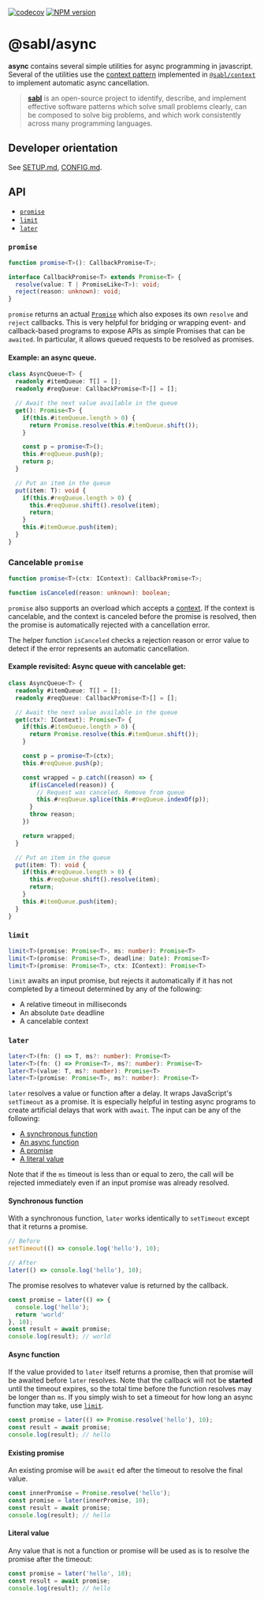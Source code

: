 <!-- BEGIN:REMOVE_FOR_NPM -->
[![codecov](https://codecov.io/gh/libsabl/async-js/branch/main/graph/badge.svg?token=TVL1XYSJHA)](https://app.codecov.io/gh/libsabl/async-js/branch/main)
<span class="badge-npmversion"><a href="https://npmjs.org/package/@sabl/async" title="View this project on NPM"><img src="https://img.shields.io/npm/v/@sabl/async.svg" alt="NPM version" /></a></span>

<!-- END:REMOVE_FOR_NPM -->

# @sabl/async

**async** contains several simple utilities for async programming in javascript. Several of the utilities use the [context pattern](https://github.com/libsabl/patterns/blob/main/patterns/context.md) implemented in [`@sabl/context`](https://npmjs.com/package/@sabl/context) to implement automatic async cancellation.
    
<!-- BEGIN:REMOVE_FOR_NPM -->
> [**sabl**](https://github.com/libsabl/patterns) is an open-source project to identify, describe, and implement effective software patterns which solve small problems clearly, can be composed to solve big problems, and which work consistently across many programming languages.

## Developer orientation

See [SETUP.md](./docs/SETUP.md), [CONFIG.md](./docs/CONFIG.md).
<!-- END:REMOVE_FOR_NPM -->

## API
 
- [`promise`](#promise)
- [`limit`](#limit)
- [`later`](#later)
 
### `promise`

```ts
function promise<T>(): CallbackPromise<T>;

interface CallbackPromise<T> extends Promise<T> {
  resolve(value: T | PromiseLike<T>): void;
  reject(reason: unknown): void;
} 
```

`promise` returns an actual [`Promise`](https://developer.mozilla.org/en-US/docs/Web/JavaScript/Reference/Global_Objects/Promise) which also exposes its own `resolve` and `reject` callbacks. This is very helpful for bridging or wrapping event- and callback-based programs to expose APIs as simple Promises that can be `awaited`. In particular, it allows queued requests to be resolved as promises.

#### **Example**: an async queue.

```ts
class AsyncQueue<T> {
  readonly #itemQueue: T[] = [];
  readonly #reqQueue: CallbackPromise<T>[] = [];

  // Await the next value available in the queue
  get(): Promise<T> {
    if(this.#itemQueue.length > 0) {
      return Promise.resolve(this.#itemQueue.shift());
    }

    const p = promise<T>();
    this.#reqQueue.push(p);
    return p;
  }

  // Put an item in the queue
  put(item: T): void {
    if(this.#reqQueue.length > 0) {
      this.#reqQueue.shift().resolve(item);
      return;
    }
    this.#itemQueue.push(item);
  }
}
```

### Cancelable `promise`

```ts
function promise<T>(ctx: IContext): CallbackPromise<T>;

function isCanceled(reason: unknown): boolean;
```

`promise` also supports an overload which accepts a [context](https://). If the context is cancelable, and the context is canceled before the promise is resolved, then the promise is automatically rejected with a cancellation error.

The helper function `isCanceled` checks a rejection reason or error value to detect if the error represents an automatic cancellation.

#### **Example revisited**: Async queue with cancelable get:

```ts
class AsyncQueue<T> {
  readonly #itemQueue: T[] = [];
  readonly #reqQueue: CallbackPromise<T>[] = [];

  // Await the next value available in the queue
  get(ctx?: IContext): Promise<T> {
    if(this.#itemQueue.length > 0) {
      return Promise.resolve(this.#itemQueue.shift());
    }

    const p = promise<T>(ctx);
    this.#reqQueue.push(p);

    const wrapped = p.catch((reason) => {
      if(isCanceled(reason)) {
        // Request was canceled. Remove from queue
        this.#reqQueue.splice(this.#reqQueue.indexOf(p));
      }
      throw reason;
    })

    return wrapped;
  }

  // Put an item in the queue
  put(item: T): void {
    if(this.#reqQueue.length > 0) {
      this.#reqQueue.shift().resolve(item);
      return;
    }
    this.#itemQueue.push(item);
  }
}
```

### `limit`

```ts
limit<T>(promise: Promise<T>, ms: number): Promise<T>
limit<T>(promise: Promise<T>, deadline: Date): Promise<T>
limit<T>(promise: Promise<T>, ctx: IContext): Promise<T>
```

`limit` awaits an input promise, but rejects it automatically if it has not completed by a timeout determined by any of the following:

- A relative timeout in milliseconds
- An absolute `Date` deadline
- A cancelable context

### `later`

```ts
later<T>(fn: () => T, ms?: number): Promise<T>
later<T>(fn: () => Promise<T>, ms?: number): Promise<T>
later<T>(value: T, ms?: number): Promise<T>
later<T>(promise: Promise<T>, ms?: number): Promise<T>
```

`later` resolves a value or function after a delay. It wraps JavaScript's `setTimeout` as a promise. It is especially helpful in testing async programs to create artificial delays that work with `await`. The input can be any of the following:

- [A synchronous function](#synchronous-function)
- [An async function](#async-function)
- [A promise](#existing-promise)
- [A literal value](#literal-value)

Note that if the `ms` timeout is less than or equal to zero, the call will be rejected immediately even if an input promise was already resolved.
 
#### Synchronous function

With a synchronous function, `later` works identically to `setTimeout` except that it returns a promise. 

```ts
// Before
setTimeout(() => console.log('hello'), 10);

// After 
later(() => console.log('hello'), 10); 
```

The promise resolves to whatever value is returned by the callback.

```ts 
const promise = later(() => {
  console.log('hello');
  return 'world'
}, 10); 
const result = await promise;
console.log(result); // world
```

#### Async function

If the value provided to `later` itself returns a promise, then that promise will be awaited before `later` resolves. Note that the callback will not be **started** until the timeout expires, so the total time before the function resolves may be longer than `ms`. If you simply wish to set a timeout for how long an async function may take, use [`limit`](#limit).

```ts 
const promise = later(() => Promise.resolve('hello'), 10);
const result = await promise;
console.log(result); // hello
```
 
#### Existing promise

An existing promise will be `await` ed after the timeout to resolve the final value. 

```ts
const innerPromise = Promise.resolve('hello');
const promise = later(innerPromise, 10);
const result = await promise;
console.log(result); // hello
```

#### Literal value

Any value that is not a function or promise will be used as is to resolve the promise after the timeout:

```ts
const promise = later('hello', 10);
const result = await promise;
console.log(result); // hello
```
